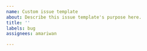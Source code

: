```yaml
---
name: Custom issue template
about: Describe this issue template's purpose here.
title: ''
labels: bug
assignees: amariwan

---
```



